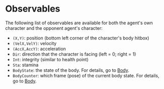 # Observables

The following list of observables are available for both the agent's own character and the opponent agent's character:
- `(X,Y)`: position (bottom left corner of the character's body hitbox)
- `(VelX,VelY)`: velocity
- `(AccX,AccY)`: acceleration
- `Dir`: direction that the character is facing (left = 0; right = 1)
- `Int`: integrity (similar to health point)
- `Sta`: stamina
- `BodyState`: the state of the body. For details, go to [Body](concepts/body.md).
- `BodyCounter`: which frame (pose) of the current body state. For details, go to [Body](concepts/body.md).
